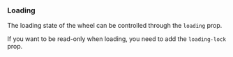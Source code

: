 ### Loading

The loading state of the wheel can be controlled through the `loading` prop.

If you want to be read-only when loading, you need to add the `loading-lock` prop.
